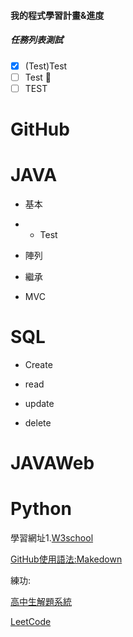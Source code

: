 #### 我的程式學習計畫&進度
##### 任務列表測試
- [x] \(Test)Test
- [ ] Test :tada:
- [ ] TEST
<!--註解-->
<!--
- [x] #739\
- [ ] https://github.com/octo-org/octo-repo/issues/740\
- [ ] Add delight to the experience when all tasks are complete :tada:
-->
<h1>GitHub</h1>


<h1>JAVA</h1>

+ <p>基本</p>
+ + Test



+ <p>陣列</p>
+ <p>繼承</p>
+ <p>MVC</p>

<h1>SQL</h1>

+ <p>Create</p>
+ <p>read</p>
+ <p>update</p>
+ <p>delete</p>


<h1>JAVAWeb</h1>

<h1>Python</h1>



<p>
  
學習網址1.[W3school](https://www.w3schools.com/)

[GitHub使用語法:Makedown](https://docs.github.com/zh/get-started/writing-on-github/getting-started-with-writing-and-formatting-on-github/basic-writing-and-formatting-syntax)
</p>
練功:

[高中生解題系統](https://zerojudge.tw/Problems?tabid=CONTEST#tab01)

[LeetCode](https://leetcode.com/) 






